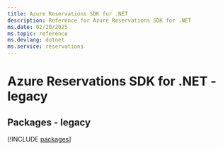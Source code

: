 ```yaml
---
title: Azure Reservations SDK for .NET
description: Reference for Azure Reservations SDK for .NET
ms.date: 02/20/2025
ms.topic: reference
ms.devlang: dotnet
ms.service: reservations
---
```

# Azure Reservations SDK for .NET - legacy
## Packages - legacy
[!INCLUDE [packages](reservations-index.md)]